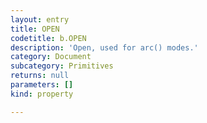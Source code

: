 ```yaml
---
layout: entry
title: OPEN
codetitle: b.OPEN
description: 'Open, used for arc() modes.'
category: Document
subcategory: Primitives
returns: null
parameters: []
kind: property

---
```

